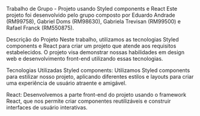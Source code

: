 Trabalho de Grupo - Projeto usando Styled components e React Este projeto foi desenvolvido pelo grupo composto por Eduardo Andrade (RM99758), Gabriel Doms (RM98630), Gabriela Trevisan (RM99500) e Rafael Franck (RM550875).

Descrição do Projeto Neste trabalho, utilizamos as tecnologias Styled components e React para criar um projeto que atende aos requisitos estabelecidos. O projeto visa demonstrar nossas habilidades em design web e desenvolvimento front-end utilizando essas tecnologias.

Tecnologias Utilizadas Styled components: Utilizamos Styled components para estilizar nosso projeto, aplicando diferentes estilos e layouts para criar uma experiência de usuário atraente e amigável.

React: Desenvolvemos a parte front-end do projeto usando o framework React, que nos permite criar componentes reutilizáveis e construir interfaces de usuário interativas.